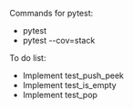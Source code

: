 Commands for pytest:
- pytest
- pytest --cov=stack

To do list:
- Implement test_push_peek
- Implement test_is_empty
- Implement test_pop

